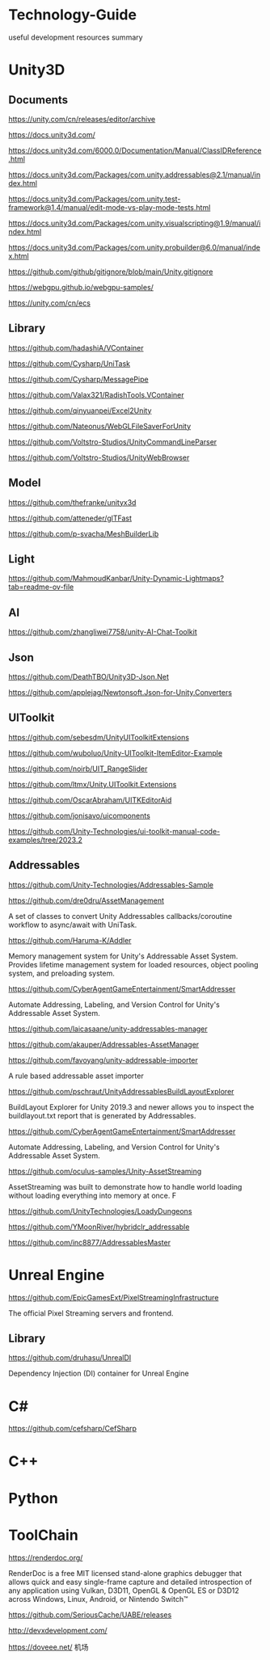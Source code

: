 # Technology-Guide
useful development resources summary

<H1>Unity3D</H1>

<H2>Documents</H2>

https://unity.com/cn/releases/editor/archive

https://docs.unity3d.com/

https://docs.unity3d.com/6000.0/Documentation/Manual/ClassIDReference.html

https://docs.unity3d.com/Packages/com.unity.addressables@2.1/manual/index.html

https://docs.unity3d.com/Packages/com.unity.test-framework@1.4/manual/edit-mode-vs-play-mode-tests.html

https://docs.unity3d.com/Packages/com.unity.visualscripting@1.9/manual/index.html

https://docs.unity3d.com/Packages/com.unity.probuilder@6.0/manual/index.html

https://github.com/github/gitignore/blob/main/Unity.gitignore

https://webgpu.github.io/webgpu-samples/

https://unity.com/cn/ecs

<H2>Library</H2>

https://github.com/hadashiA/VContainer

https://github.com/Cysharp/UniTask

https://github.com/Cysharp/MessagePipe

https://github.com/Valax321/RadishTools.VContainer


https://github.com/qinyuanpei/Excel2Unity

https://github.com/Nateonus/WebGLFileSaverForUnity

https://github.com/Voltstro-Studios/UnityCommandLineParser



https://github.com/Voltstro-Studios/UnityWebBrowser

<H2>Model</H2>

https://github.com/thefranke/unityx3d

https://github.com/atteneder/glTFast

https://github.com/p-svacha/MeshBuilderLib

<H2>Light</H2>

https://github.com/MahmoudKanbar/Unity-Dynamic-Lightmaps?tab=readme-ov-file

<H2>AI</H2>

https://github.com/zhangliwei7758/unity-AI-Chat-Toolkit

<H2>Json</H2>

https://github.com/DeathTBO/Unity3D-Json.Net

https://github.com/applejag/Newtonsoft.Json-for-Unity.Converters

<H2>UIToolkit</H2>

https://github.com/sebesdm/UnityUIToolkitExtensions

https://github.com/wuboluo/Unity-UIToolkit-ItemEditor-Example

https://github.com/noirb/UIT_RangeSlider

https://github.com/ltmx/Unity.UIToolkit.Extensions

https://github.com/OscarAbraham/UITKEditorAid

https://github.com/jonisavo/uicomponents

https://github.com/Unity-Technologies/ui-toolkit-manual-code-examples/tree/2023.2


<H2>Addressables</H2>

https://github.com/Unity-Technologies/Addressables-Sample

https://github.com/dre0dru/AssetManagement

A set of classes to convert Unity Addressables callbacks/coroutine workflow to async/await with UniTask.

https://github.com/Haruma-K/Addler

Memory management system for Unity's Addressable Asset System. Provides lifetime management system for loaded resources, object pooling system, and preloading system.

https://github.com/CyberAgentGameEntertainment/SmartAddresser

Automate Addressing, Labeling, and Version Control for Unity's Addressable Asset System.

https://github.com/laicasaane/unity-addressables-manager

https://github.com/akauper/Addressables-AssetManager

https://github.com/favoyang/unity-addressable-importer

A rule based addressable asset importer

https://github.com/pschraut/UnityAddressablesBuildLayoutExplorer

BuildLayout Explorer for Unity 2019.3 and newer allows you to inspect the buildlayout.txt report that is generated by Addressables.

https://github.com/CyberAgentGameEntertainment/SmartAddresser

Automate Addressing, Labeling, and Version Control for Unity's Addressable Asset System.

https://github.com/oculus-samples/Unity-AssetStreaming

AssetStreaming was built to demonstrate how to handle world loading without loading everything into memory at once. F

https://github.com/UnityTechnologies/LoadyDungeons

https://github.com/YMoonRiver/hybridclr_addressable

https://github.com/inc8877/AddressablesMaster


<H1>Unreal Engine</H1>

https://github.com/EpicGamesExt/PixelStreamingInfrastructure

The official Pixel Streaming servers and frontend.

<H2>Library</H2>

https://github.com/druhasu/UnrealDI

Dependency Injection (DI) container for Unreal Engine

<H1>C#</H1>

https://github.com/cefsharp/CefSharp

<H1>C++</H1>

<H1>Python</H1>

<H1>ToolChain</H1>

https://renderdoc.org/

RenderDoc is a free MIT licensed stand-alone graphics debugger that allows quick and easy single-frame capture and detailed introspection of any application using Vulkan, D3D11, OpenGL & OpenGL ES or D3D12 across Windows, Linux, Android, or Nintendo Switch™

https://github.com/SeriousCache/UABE/releases

http://devxdevelopment.com/

https://doveee.net/
机场

